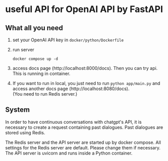 # useful API for OpenAI API by FastAPI

## What all you need

1. set your OpenAI API key in `docker/python/Dockerfile`
2. run server

      ```commandline
      docker compose up -d
      ```

3. access docs page (http://localhost:8000/docs). Then you can try api. This is running in container.
4. If you want to run in local, you just need to run `python app/main.py` and access another docs page (http://localhost:8080/docs).  
   (You need to run Redis server.)


## System
In order to have continuous conversations with chatgpt's API, it is necessary to create a request containing past dialogues. 
Past dialogues are stored using Redis.

The Redis server and the API server are started up by docker compose.
All settings for the Redis server are default. Please change them if necessary.
The API server is uvicorn and runs inside a Python container.